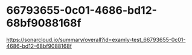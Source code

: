 # 66793655-0c01-4686-bd12-68bf9088168f
https://sonarcloud.io/summary/overall?id=examly-test_66793655-0c01-4686-bd12-68bf9088168f
